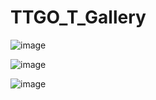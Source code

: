 # TTGO_T_Gallery

![image](https://github.com/LilyGO/TTGO_T_Gallery/blob/master/IMAGE/image1.JPG)

![image](https://github.com/LilyGO/TTGO_T_Gallery/blob/master/IMAGE/image2.jpg)

![image](https://github.com/LilyGO/TTGO_T_Gallery/blob/master/IMAGE/image3.jpg)
